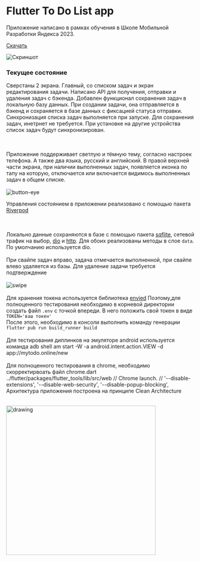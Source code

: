 # Flutter To Do List app

Приложение написано в рамках обучения в Школе Мобильной Разработки Яндекса 2023.

[Скачать](https://github.com/smirnovdevel/to_do_list/releases/download/v.1.0.0-todo/app-release.apk)

![Скриншот](https://github.com/smirnovdevel/to_do_list/assets/122177529/4dd42411-f173-4a12-9207-1cecf4db4577)

### Текущее состояние

Сверстаны 2 экрана. Главный, со списком задач и экран редактирования задачи. Написано API для получения, отправки и удаления задач с бэкенда. Добавлен функционал сохранения задач в локальную базу данных. При создании задачи, она отправляется в бэкенд и сохраняется в базе данных с фиксацией статуса отправки. Синхронизация списка задач выполняется при запуске. Для сохранения задач, инетрнет не требуется. При установке на другие устройства список задач будут синхронизирован.

<br><br>
Приложение поддерживает светлую и тёмную тему, согласно настроек телефона. А также два языка, русский и английский. В правой верхней части экрана, при наличии выполненных задач, появляется иконка по тапу на которую, отключается или включается видимось выполненных задач в общем списке. 
<br><br>
![button-eye](https://github.com/smirnovdevel/to_do_list/assets/122177529/ddd16adb-c1a4-47a6-b4b0-01507c2a357a)

Управления состоянием в приложении реализовано с помощью пакета [Riverpod](https://pub.dev/packages/riverpod)

<br><br>
Локально данные сохраняются в базе с помощью пакета [sqflite](https://pub.dev/packages/sqflite), сетевой трафик на выбор, [dio](https://pub.dev/packages/dio) и [http](https://pub.dev/packages/http). Для обоих реализованы методы в слое `data`. По умолчанию используется dio.
<br><br>
При свайпе задач вправо, задача отмечается выполненной, при свайпе влево удаляется из базы. Для удаление задачи требуется подтверждение
<br><br>
![swipe](https://github.com/smirnovdevel/to_do_list/assets/122177529/6cd9e65e-fb51-4c1c-81b1-86c19b793343)
<br><br>
Для хранения токена используется библиотека [envied](https://pub.dev/packages/envied) Поэтому,для полноценного тестирования необходимо в корневой директории создать файл `.env` с точкой впереди. В него положить свой токен в виде `TOKEN='ваш токен'` 
<br>
После этого, необходимо в консоли выполнить команду генерации `flutter pub run build_runner build`
<br><br>
Для тестирования диплинков на эмуляторе android используется команда
adb shell am start -W -a android.intent.action.VIEW -d app://mytodo.online/new
<br><br>
Для полноценного тестирования в chrome, необходимо скорректирвоать файл chrome.dart 
../flutter/packages/flutter_tools/lib/src/web
// Chrome launch.
// '--disable-extensions',
   '--disable-web-security',
   '--disable-popup-blocking',
Архитектура приложения построена на принципе Clean Architecture
<br><br>

<img src="https://github.com/smirnovdevel/to_do_list/assets/122177529/c847de1d-1dc9-4e29-ba82-67e763603701" alt="drawing" width="400"/>
